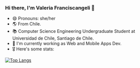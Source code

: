 ### Hi there, I'm Valeria Franciscangeli 👋


- 😄 Pronouns: she/her
- 🌎 From Chile.
- 📚 Computer Science Engineering Undergraduate Student at Universidad de Chile, Santiago de Chile. 
- 🌱 I'm currently working as Web and Mobile Apps Dev.
- 🎖  Here's some stats:
<!--
![Anurag's GitHub stats](https://github-readme-stats.vercel.app/api?username=valfranciscangeli&show_icons=true&theme=radical)
-->

[![Top Langs](https://github-readme-stats.vercel.app/api/top-langs/?username=valfranciscangeli&show_icons=true&theme=dracula&layout=compact)](https://github.com/anuraghazra/github-readme-stats)

<!--
**valfranciscangeli/valfranciscangeli** is a ✨ _special_ ✨ repository because its `README.md` (this file) appears on your GitHub profile.

Here are some ideas to get you started:

- 🔭 I’m currently working on ...
- 🌱 I’m currently learning ...
- 👯 I’m looking to collaborate on ...
- 🤔 I’m looking for help with ...
- 💬 Ask me about ...
- 📫 How to reach me: ...
- 😄 Pronouns: ...
- ⚡ Fun fact: ...
-->
